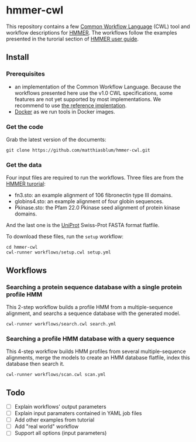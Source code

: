 # hmmer-cwl

This repository contains a few [Common Workflow Language](http://www.commonwl.org) (CWL) tool and workflow descriptions for [HMMER](http://hmmer.org). The workflows follow the examples presented in the turorial section of [HMMER user guide](http://eddylab.org/software/hmmer3/3.1b2/Userguide.pdf).

## Install
### Prerequisites
  - an implementation of the Common Workflow Language. Because the workflows presented here use the v1.0 CWL specifications, some features are not yet supported by most implementations. We recommend to use [the reference implentation](https://github.com/common-workflow-language/cwltool).
  - [Docker](https://www.docker.com/) as we run tools in Docker images.

### Get the code

Grab the latest version of the documents:

    git clone https://github.com/matthiasblum/hmmer-cwl.git

### Get the data
Four input files are required to run the workflows. Three files are from the [HMMER turorial](https://github.com/EddyRivasLab/hmmer/tree/master/tutorial):
  - fn3.sto: an example alignment of 106 fibronectin type III domains.
  - globins4.sto: an example alignment of four globin sequences.
  - Pkinase.sto: the Pfam 22.0 Pkinase seed alignment of protein kinase domains.

And the last one is the [UniProt](http://uniprot.org/) Swiss-Prot FASTA format flatfile.

To download these files, run the `setup` workflow:

    cd hmmer-cwl
    cwl-runner workflows/setup.cwl setup.yml

## Workflows

### Searching a protein sequence database with a single protein profile HMM
This 2-step workflow builds a profile HMM from a multiple-sequence alignment, and searchs a sequence database with the generated model.

    cwl-runner workflows/search.cwl search.yml

### Searching a profile HMM database with a query sequence
This 4-step workflow builds HMM profiles from several multiple-sequence alignments, merge the models to create an HMM database flatfile, index this database then search it.

    cwl-runner workflows/scan.cwl scan.yml

## Todo
- [ ] Explain workflows' output parameters
- [ ] Explain input paramaters contained in YAML job files
- [ ] Add other examples from tutorial
- [ ] Add "real world" workflow
- [ ] Support all options (input parameters)
